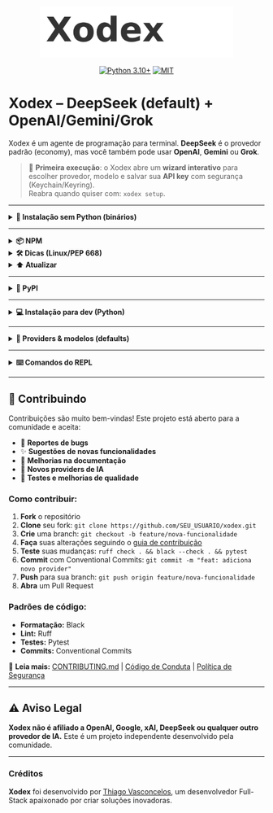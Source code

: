 <p align="center">
  <img src="assets/logo_wordmark.png" alt="Xodex" width="380" />
</p>

<p align="center">
  <a href="https://www.python.org/downloads/"><img src="https://img.shields.io/badge/Python-3.10%2B-blue.svg" alt="Python 3.10+"></a>
  <a href="#"><img src="https://img.shields.io/badge/License-MIT-green.svg" alt="MIT"></a>
</p>

# Xodex – DeepSeek (default) + OpenAI/Gemini/Grok

Xodex é um agente de programação para terminal. **DeepSeek** é o provedor padrão (economy), mas você também pode usar **OpenAI**, **Gemini** ou **Grok**.

> 🔐 **Primeira execução**: o Xodex abre um **wizard interativo** para escolher provedor, modelo e salvar sua **API key** com segurança (Keychain/Keyring).  
> Reabra quando quiser com: `xodex setup`.

---

<details>
<summary><strong>🚀 Instalação sem Python (binários)</strong></summary>

Baixe o binário na <a href="https://github.com/thiagovt-dev/xodex/releases">página de Releases</a> (ou use <code>latest</code>):

**Linux (x86_64)**
```bash
curl -L -o xodex https://github.com/thiagovt-dev/xodex/releases/latest/download/xodex-linux-amd64
chmod +x xodex
./xodex
```

**macOS**
```bash
# Intel
curl -L -o xodex https://github.com/thiagovt-dev/xodex/releases/latest/download/xodex-macos-x64
# Apple Silicon
# curl -L -o xodex https://github.com/thiagovt-dev/xodex/releases/latest/download/xodex-macos-arm64

chmod +x xodex
# Se o Gatekeeper bloquear:
# xattr -d com.apple.quarantine xodex
./xodex
```

**Windows**
1. Baixe `xodex-windows-x64.exe` em Releases (versão **latest**).  
2. Execute: `xodex-windows-x64.exe`

</details>

<!-- ---

<details>
<summary><strong>🍺 Homebrew (em breve)</strong></summary>

Quando o tap estiver publicado:

```bash
brew tap thiagovt-dev/xodex
brew install xodex
xodex
```
</details> -->

---

<details>
<summary><strong>📦 NPM</strong></summary>

Instale o wrapper globalmente e rode o Xodex:

```bash
npm i -g @thiagovt-dev/xodex-cli
xodex --help
```

✅ Na **primeira execução**, o wrapper prepara automaticamente o core em Python
(preferindo **pipx**; sem necessidade de venv).
Requisitos: **Node >= 18** e **Python >= 3.8** no sistema.

</details>

<details>
<summary><strong>🛠️ Dicas (Linux/PEP 668)</strong></summary>

Se aparecer aviso de "externally-managed environment", instale o <code>pipx</code>:

```bash
sudo apt update && sudo apt install -y pipx
pipx ensurepath
exec $SHELL -l
```

Depois, basta rodar:

```bash
xodex --help
```

</details>

<details>
<summary><strong>⬆️ Atualizar</strong></summary>

```bash
npm i -g @thiagovt-dev/xodex-cli@latest
# (opcional) atualizar o core Python gerenciado pelo pipx
pipx upgrade xodex || pipx install xodex-cli --force
```

</details>

---

<details>
<summary><strong>🐍 PyPI</strong></summary>

Instale diretamente do PyPI:

```bash
pip install xodex-cli
xodex --help
```

**Recomendado:** use `pipx` para evitar conflitos com outros pacotes:

```bash
pipx install xodex-cli
xodex --help
```

> 💡 **Dica:** O `pipx` isola o Xodex em seu próprio ambiente virtual, evitando conflitos de dependências.

</details>

---

<details>
<summary><strong>💻 Instalação para dev (Python)</strong></summary>

```bash
python -m venv .venv
source .venv/bin/activate  # Windows: .venv\Scripts\activate
pip install -r requirements.txt
pip install -e .
xodex
```

> Dica: se usar `.env` em dev, o wizard não aparece quando as variáveis já estão no ambiente.
</details>

---

<details>
<summary><strong>🧠 Providers & modelos (defaults)</strong></summary>

- **DeepSeek (default)** → `deepseek-reasoner` (V3.1 Thinking Mode)  
  Alternativa: `deepseek-chat` (V3.1 Non-thinking)
- **OpenAI** → `gpt-5`
- **Gemini** → `gemini-2.5-flash`
- **Grok (xAI)** → `grok-4-0709`

Troque depois com `xodex setup`.

> O Xodex mostra o **modelo ativo** no prompt do REPL:  
> `assistente [deepseek-reasoner]> ...`
</details>

---

<details>
<summary><strong>⌨️ Comandos do REPL</strong></summary>

- `/q` — sair  
- `/clear` — limpar histórico  
- `/help` — ajuda  
- `/read <path>` — ler arquivo  
- `/write <path>` — escrever arquivo (finalize com linha `EOF`)  
- `/run <cmd>` — executar comando **com confirmação**  
- `/agent` — alterna modo agente (ações pedem permissão)  
- `/ask <texto>` — pergunta ao modelo sem usar histórico  
- Git: `/status` | `/branches` | `/checkout <branch>` | `/new-branch <name>` | `/commit "mensagem"`
</details>

---


## 🤝 Contribuindo

Contribuições são muito bem-vindas! Este projeto está aberto para a comunidade e aceita:

- 🐛 **Reportes de bugs**
- ✨ **Sugestões de novas funcionalidades**
- 📝 **Melhorias na documentação**
- 🔧 **Novos providers de IA**
- 🧪 **Testes e melhorias de qualidade**

### Como contribuir:

1. **Fork** o repositório
2. **Clone** seu fork: `git clone https://github.com/SEU_USUARIO/xodex.git`
3. **Crie** uma branch: `git checkout -b feature/nova-funcionalidade`
4. **Faça** suas alterações seguindo o [guia de contribuição](CONTRIBUTING.md)
5. **Teste** suas mudanças: `ruff check . && black --check . && pytest`
6. **Commit** com Conventional Commits: `git commit -m "feat: adiciona novo provider"`
7. **Push** para sua branch: `git push origin feature/nova-funcionalidade`
8. **Abra** um Pull Request

### Padrões de código:
- **Formatação:** Black
- **Lint:** Ruff
- **Testes:** Pytest
- **Commits:** Conventional Commits

📖 **Leia mais:** [CONTRIBUTING.md](CONTRIBUTING.md) | [Código de Conduta](CODE_OF_CONDUCT.md) | [Política de Segurança](SECURITY.md)

---

## ⚠️ Aviso Legal

**Xodex não é afiliado a OpenAI, Google, xAI, DeepSeek ou qualquer outro provedor de IA.** Este é um projeto independente desenvolvido pela comunidade.

---

### Créditos

**Xodex** foi desenvolvido por [Thiago Vasconcelos](https://github.com/thiagovt-dev), um desenvolvedor Full-Stack apaixonado por criar soluções inovadoras.
